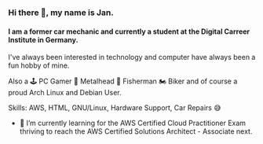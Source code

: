 ### Hi there 👋, my name is Jan.
#### I am a former car mechanic and currently a student at the Digital Carreer Institute in Germany.
I've always been interested in technology and computer have always been a fun hobby of mine. 


Also a 🕹 PC Gamer 🤘 Metalhead 🎣 Fisherman 🏍 Biker and of course a proud Arch Linux and Debian User.

Skills: AWS, HTML, GNU/Linux, Hardware Support, Car Repairs 😅

- 🌱  I’m currently learning for the AWS Certified Cloud Practitioner Exam 
      thriving to reach the AWS Certified Solutions Architect - Associate next.





